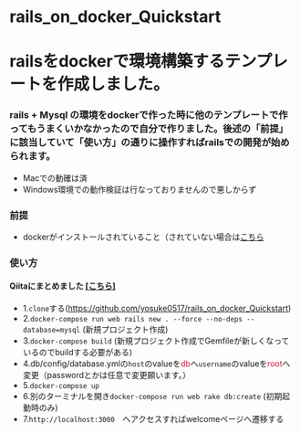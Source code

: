 # rails_on_docker_Quickstart
# railsをdockerで環境構築するテンプレートを作成しました。
### rails + Mysql の環境をdockerで作った時に他のテンプレートで作ってもうまくいかなかったので自分で作りました。後述の「前提」に該当していて「使い方」の通りに操作すればrailsでの開発が始められます。
- Macでの動確は済
- Windows環境での動作検証は行なっておりませんので悪しからず

### 前提
- dockerがインストールされていること（されていない場合は[こちら](https://qiita.com/scrummasudar/items/750aa52f4e0e747eed68)

### 使い方
#### Qiitaにまとめました [[こちら]](https://qiita.com/sukezane/items/ad97e24c450e117f8eaf)
- 1.`clone`する(https://github.com/yosuke0517/rails_on_docker_Quickstart)
- 2.`docker-compose run web rails new . --force --no-deps --database=mysql` (新規プロジェクト作成)
- 3.`docker-compose build` (新規プロジェクト作成でGemfileが新しくなっているのでbuildする必要がある)
- 4.db/config/database.ymlの`host`のvalueを<font color="Crimson">db</font>へ`username`のvalueを<font color="Crimson">root</font>へ変更（passwordとかは任意で変更願います。）
- 5.`docker-compose up`
- 6.別のターミナルを開き`docker-compose run web rake db:create` (初期起動時のみ)
- 7.`http://localhost:3000`　へアクセスすればwelcomeページへ遷移する
